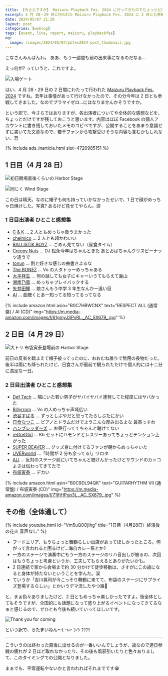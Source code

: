 ```yaml
---
title: 【今さらですが】 Maizuru Playback Fes. 2024 に行ってきたのでちょっとだけ感想を書いておきます
excerpt: 4 月 28・29 日に行われた Maizuru Playback Fes. 2024 に 2 日とも参戦してきましたので、各出演者についてや全体的な感想などをちょっとだけですが残しておきます。若干ファンから攻撃受けそうな内容も含むかもしれない。恐
date: 2024/05/07 21:20
layout: post
categories: [weblog]
tags: [event, live, report, maizuru, playbackfes]
og:
  image: /images/2024/05/07/pbfes2024-post_thumbnail.jpg
---
```

こなさんみんばんわ。
ああ、もう一週間も前の出来事になるのだなぁ…

えっ何が? っていうと、これですよ。

![入場ゲート](/images/2024/05/07/pbfes2024-fig1.jpg)

はい、4 月 28・29 日の 2 日間にわたって行われた [Maizuru Playback Fes. 2024][pbfes] ですね。去年は事情があって行けなかったので、その分今年は 2 日とも参戦してきました。なのでプラマイゼロ…にはなりませんかそうですか。

[pbfes]: https://playback-fes.com/

という訳で、今さらではありますが、各出演者についてや全体的な感想などを、ちょっとだけですが残しておこうと思います。内容はほぼ Facebook の個人アカウントに書き残しておいたメモのコピペですが、公開することをあまり意識せずに書いてた文章なので、若干ファンから攻撃受けそうな内容も含むかもしれない。恐

{% include ads_inarticle.html slot=4720985151 %}


1 日目（4 月 28 日）
--------------------

![初日開場直後くらいの Harbor Stage](/images/2024/05/07/pbfes2024-fig2.jpg)

![同じく Wind Stage](/images/2024/05/07/pbfes2024-fig3.jpg)

この日は晴天。なのに帽子も何も持っていかなかったせいで、1 日で顔がめっちゃ日焼けした。写真? あるけど見せてやらん。涙

### 1 日目出演者 ひとこと感想集

- [C & K][1-01] … 2 人ともめっちゃ歌うまかった
- [chelmico][1-02] … 2 人とも超かわいい
- [BALLISTIK BOYZ][1-03] … ごめん見てない（昼食タイム）
- [Creepy Nuts][1-04] … DJ 松永今年はちゃんときた あとおばちゃんクリスピーナッツ違うで
- [tonun][1-05] … 割と好きな感じの曲書きよるな
- [The BONEZ][1-06] … Vo の人タトゥーめっちゃある
- [大平祥生][1-07] … 何の話しても女子にキャーいうてもらえて裏山
- [湘南乃風][1-08] … めっちゃプレイバックする
- [矢井田瞳][1-09] … 娘さんもう中学 3 年生なんかー遠い目
- [AI][1-10] … 曲聴くとあー知ってる知ってるってなる

[1-01]: https://c-and-k.info/
[1-02]: https://chelmico.com/
[1-03]: https://m.tribe-m.jp/Artist/index/195
[1-04]: https://creepynuts.com/
[1-05]: https://tonun.jp/
[1-06]: https://thebonez.com/
[1-07]: https://jo1.jp/feature/profile_ohira-shosei
[1-08]: https://www.134r.com/
[1-09]: https://yaiko.jp/
[1-10]: https://aimusic.tv/

{% include amazon.html asin="B0C7HBWCNX" text="RESPECT ALL (通常盤) / AI (CD)" img="https://m.media-amazon.com/images/I/61gmyJSPvRL._AC_SX679_.jpg" %}


2 日目（4 月 29 日）
--------------------

![大トリ 布袋寅泰登場前の Harbor Stage](/images/2024/05/07/pbfes2024-fig4.jpg)

前日の反省を踏まえて帽子被ってったのに、おおむね曇りで無用の長物だった。後半は雨にも降られたけど、日食さんが最前で観られただけで個人的には十二分に満足な一日。

### 2 日目出演者 ひとこと感想集

- [Def Tech][2-01] … 隣にいた若い男子がヤバイヤバイ連発してた程度にはヤバかった
- [Billyrrom][2-02] … Vo の人めっちゃ声域広い
- [渋谷すばる][2-03] … ずっとしぶやだと思ってたらしぶたにかい
- [日食なつこ][2-04] … ピアノとドラムだけでようこんな厚み出るよな 最高っすわ
- [ハンブレッダーズ][2-05] … お昼行っててちゃんと聴けてない
- [reGretGirl][2-06] … Kb セットにハモンドとレスリーあってちょっとテンション上がった
- [SUPER BEAVER][2-07] … グッズ身に付けてるファンが朝からめっちゃいた
- [UVERworld][2-08] …「時間が 2 分も余ってる!」ワロタ
- [ALI][2-09] … 反対のステージ前にいてちゃんと聴けんかったけどサウンドのカッコよさは伝わってきてたで
- [布袋寅泰][2-10] … デカい

[2-01]: https://deftech.jp/
[2-02]: https://billyrrom.com/
[2-03]: https://shibutanisubaru.com/
[2-04]: https://nisshoku-natsuko.com/
[2-05]: https://humbreaders.com/
[2-06]: https://www.regretgirl.com/
[2-07]: https://super-beaver.com/
[2-08]: https://www.uverworld.jp/
[2-09]: https://alienlibertyinternational.com/
[2-10]: https://jp.hotei.com/

{% include amazon.html asin="B0C9DL94QK" text="GUITARHYTHM Ⅶ (通常盤) / 布袋寅泰 (CD)" img="https://m.media-amazon.com/images/I/71IfjHPop3L._AC_SX679_.jpg" %}


その他（全体通して）
--------------------

{% include youtube.html id="Vm5uQ0OjIhg" title="1日目（4月28日）終演後の花火 音声なし" %}

- フードエリア、もうちょっと舞鶴らしい出店があってほしかったところ。何がって言われると困るけど…海自カレー系とか?
- 一方のステージで演奏中にもう一方のステージのリハ音出しが被るの、次回はもうちょっと考慮というか、工夫してもらえるとありがたいかも。
- 2 日連続で家から会場まで約 30 分かけて徒歩移動は、さすがにこの歳になると身体が持たないということを学んだ。涙
- ていうか「吉川晃司が今こっそり舞鶴に来てて、布袋のステージにサプライズ登場するらしい」とかいうデマ流したやつ誰🤣

と、まぁ色々ありましたけど、2 日ともめっちゃ楽しかったですよ。街全体としてもそうですが、全国的にも話題になって盛り上がるイベントになってきてるなぁと感じるので、ぜひとも今後も続いていってほしいです。

![Thank you for coming](/images/2024/05/07/pbfes2024-fig5.jpg)

という訳で、らたまいねん〜(´･ω･`)ﾉｼ ﾌﾘﾌﾘ

- - - 

こういうのは終わった直後に出せるのが一番いいんでしょうが、歳なので連日参戦の疲れが 2 日ほど取れなかったり、その後も風邪引いたりと色々ありまして、このタイミングでの公開となりました。

まぁでも、平常運転やないかと言われればそれまでです😭

